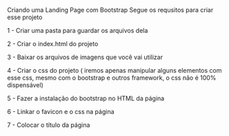 Criando uma Landing Page com Bootstrap
Segue os requsitos para criar esse projeto

1 - Criar uma pasta para guardar os arquivos dela

2 - Criar o index.html do projeto

3 - Baixar os arquivos de imagens que você vai utilizar

4 - Criar o css do projeto ( iremos apenas manipular alguns elementos com esse css, mesmo com o bootstrap e outros framework, o css não é 100% dispensável)

5 - Fazer a instalação do bootstrap no HTML da página

6 - Linkar o favicon e o css na página

7 - Colocar o título da página
